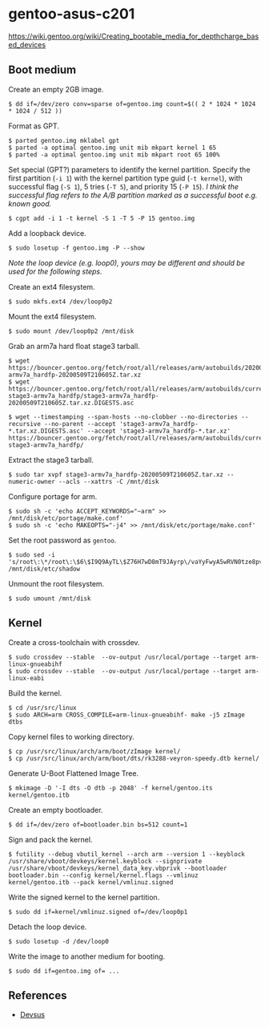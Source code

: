 # gentoo-asus-c201

https://wiki.gentoo.org/wiki/Creating_bootable_media_for_depthcharge_based_devices


## Boot medium


Create an empty 2GB image.

    $ dd if=/dev/zero conv=sparse of=gentoo.img count=$(( 2 * 1024 * 1024 * 1024 / 512 ))

Format as GPT.

    $ parted gentoo.img mklabel gpt
    $ parted -a optimal gentoo.img unit mib mkpart kernel 1 65
    $ parted -a optimal gentoo.img unit mib mkpart root 65 100%

Set special (GPT?) parameters to identify the kernel partition. Specify the
first partition (`-i 1`) with the kernel partition type guid (`-t kernel`), with
successful flag (`-S 1`), 5 tries (`-T 5`), and priority 15 (`-P 15`). _I think
the successful flag refers to the A/B partition marked as a successful boot e.g.
known good._

    $ cgpt add -i 1 -t kernel -S 1 -T 5 -P 15 gentoo.img

Add a loopback device.

    $ sudo losetup -f gentoo.img -P --show

_Note the loop device (e.g. loop0), yours may be different and should be used
for the following steps._

Create an ext4 filesystem.

    $ sudo mkfs.ext4 /dev/loop0p2

Mount the ext4 filesystem.

    $ sudo mount /dev/loop0p2 /mnt/disk

Grab an arm7a hard float stage3 tarball.

    $ wget https://bouncer.gentoo.org/fetch/root/all/releases/arm/autobuilds/20200509T210605Z/stage3-armv7a_hardfp-20200509T210605Z.tar.xz
    $ wget https://bouncer.gentoo.org/fetch/root/all/releases/arm/autobuilds/current-stage3-armv7a_hardfp/stage3-armv7a_hardfp-20200509T210605Z.tar.xz.DIGESTS.asc

    $ wget --timestamping --span-hosts --no-clobber --no-directories --recursive --no-parent --accept 'stage3-armv7a_hardfp-*.tar.xz.DIGESTS.asc' --accept 'stage3-armv7a_hardfp-*.tar.xz' https://bouncer.gentoo.org/fetch/root/all/releases/arm/autobuilds/current-stage3-armv7a_hardfp/

Extract the stage3 tarball.

    $ sudo tar xvpf stage3-armv7a_hardfp-20200509T210605Z.tar.xz --numeric-owner --acls --xattrs -C /mnt/disk 

Configure portage for arm.

    $ sudo sh -c 'echo ACCEPT_KEYWORDS="~arm" >> /mnt/disk/etc/portage/make.conf'
    $ sudo sh -c 'echo MAKEOPTS="-j4" >> /mnt/disk/etc/portage/make.conf'

Set the root password as `gentoo`.

    $ sudo sed -i 's/root\:\*/root\:\$6\$I9Q9AyTL\$Z76H7wD8mT9JAyrp\/vaYyFwyA5wRVN0tze8pvM\.MqScC7BBm2PU7pLL0h5nSxueqUpYAlZTox4Ag2Dp5vchjJ0/' /mnt/disk/etc/shadow

Unmount the root filesystem.

    $ sudo umount /mnt/disk


## Kernel

Create a cross-toolchain with crossdev.

    $ sudo crossdev --stable  --ov-output /usr/local/portage --target arm-linux-gnueabihf
    $ sudo crossdev --stable  --ov-output /usr/local/portage --target arm-linux-eabi

Build the kernel.

    $ cd /usr/src/linux
    $ sudo ARCH=arm CROSS_COMPILE=arm-linux-gnueabihf- make -j5 zImage dtbs

Copy kernel files to working directory.

    $ cp /usr/src/linux/arch/arm/boot/zImage kernel/
    $ cp /usr/src/linux/arch/arm/boot/dts/rk3288-veyron-speedy.dtb kernel/

Generate U-Boot Flattened Image Tree.

    $ mkimage -D '-I dts -O dtb -p 2048' -f kernel/gentoo.its kernel/gentoo.itb

Create an empty bootloader.

    $ dd if=/dev/zero of=bootloader.bin bs=512 count=1

Sign and pack the kernel.

    $ futility --debug vbutil_kernel --arch arm --version 1 --keyblock /usr/share/vboot/devkeys/kernel.keyblock --signprivate /usr/share/vboot/devkeys/kernel_data_key.vbprivk --bootloader bootloader.bin --config kernel/kernel.flags --vmlinuz kernel/gentoo.itb --pack kernel/vmlinuz.signed

Write the signed kernel to the kernel partition.

    $ sudo dd if=kernel/vmlinuz.signed of=/dev/loop0p1

Detach the loop device.

    $ sudo losetup -d /dev/loop0

Write the image to another medium for booting.

    $ sudo dd if=gentoo.img of= ...


## References

- [Devsus](https://github.com/dimkr/devsus)
